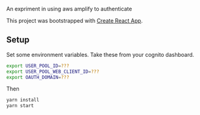 An expriment in using aws amplify to authenticate

This project was bootstrapped with [Create React App](https://github.com/facebook/create-react-app).

## Setup

Set some environment variables.  Take these from your cognito dashboard.

```bash
export USER_POOL_ID=???
export USER_POOL_WEB_CLIENT_ID=???
export OAUTH_DOMAIN=???
```

Then

```bash
yarn install
yarn start
```
